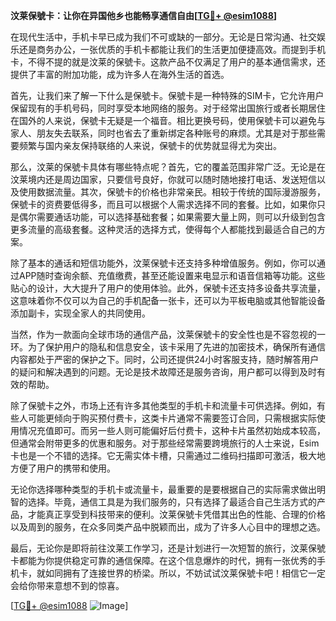 **汶莱保號卡：让你在异国他乡也能畅享通信自由[[TG💪+ @esim1088](https://t.me/s/esim1088)]**

在现代生活中，手机卡早已成为我们不可或缺的一部分。无论是日常沟通、社交娱乐还是商务办公，一张优质的手机卡都能让我们的生活更加便捷高效。而提到手机卡，不得不提的就是汶莱的保號卡。这款产品不仅满足了用户的基本通信需求，还提供了丰富的附加功能，成为许多人在海外生活的首选。

首先，让我们来了解一下什么是保號卡。保號卡是一种特殊的SIM卡，它允许用户保留现有的手机号码，同时享受本地网络的服务。对于经常出国旅行或者长期居住在国外的人来说，保號卡无疑是一个福音。相比更换号码，使用保號卡可以避免与家人、朋友失去联系，同时也省去了重新绑定各种账号的麻烦。尤其是对于那些需要频繁与国内亲友保持联络的人来说，保號卡的优势就显得尤为突出。

那么，汶莱的保號卡具体有哪些特点呢？首先，它的覆盖范围非常广泛。无论是在汶莱境内还是周边国家，只要信号良好，你就可以随时随地接打电话、发送短信以及使用数据流量。其次，保號卡的价格也非常亲民。相较于传统的国际漫游服务，保號卡的资费要低得多，而且可以根据个人需求选择不同的套餐。比如，如果你只是偶尔需要通话功能，可以选择基础套餐；如果需要大量上网，则可以升级到包含更多流量的高级套餐。这种灵活的选择方式，使得每个人都能找到最适合自己的方案。

除了基本的通话和短信功能外，汶莱保號卡还支持多种增值服务。例如，你可以通过APP随时查询余额、充值缴费，甚至还能设置来电显示和语音信箱等功能。这些贴心的设计，大大提升了用户的使用体验。此外，保號卡还支持多设备共享流量，这意味着你不仅可以为自己的手机配备一张卡，还可以为平板电脑或其他智能设备添加副卡，实现全家人的共同使用。

当然，作为一款面向全球市场的通信产品，汶莱保號卡的安全性也是不容忽视的一环。为了保护用户的隐私和信息安全，该卡采用了先进的加密技术，确保所有通信内容都处于严密的保护之下。同时，公司还提供24小时客服支持，随时解答用户的疑问和解决遇到的问题。无论是技术故障还是服务咨询，用户都可以得到及时有效的帮助。

除了保號卡之外，市场上还有许多其他类型的手机卡和流量卡可供选择。例如，有些人可能更倾向于购买预付费卡，这类卡片通常不需要签订合同，只需根据实际使用情况充值即可。而另一些人则可能偏好后付费卡，这种卡片虽然初始成本较高，但通常会附带更多的优惠和服务。对于那些经常需要跨境旅行的人士来说，Esim卡也是一个不错的选择。它无需实体卡槽，只需通过二维码扫描即可激活，极大地方便了用户的携带和使用。

无论你选择哪种类型的手机卡或流量卡，最重要的是要根据自己的实际需求做出明智的选择。毕竟，通信工具是为我们服务的，只有选择了最适合自己生活方式的产品，才能真正享受到科技带来的便利。汶莱保號卡凭借其出色的性能、合理的价格以及周到的服务，在众多同类产品中脱颖而出，成为了许多人心目中的理想之选。

最后，无论你是即将前往汶莱工作学习，还是计划进行一次短暂的旅行，汶莱保號卡都能为你提供稳定可靠的通信保障。在这个信息爆炸的时代，拥有一张优秀的手机卡，就如同拥有了连接世界的桥梁。所以，不妨试试汶莱保號卡吧！相信它一定会给你带来意想不到的惊喜。

[[TG💪+ @esim1088](https://t.me/s/esim1088) ![Image](https://i.postimg.cc/4NQfJmqS/Snipaste-2025-05-13-00-14-12.png)]